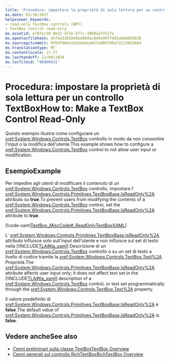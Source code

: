 ```yaml
---
title: 'Procedura: impostare la proprietà di sola lettura per un controllo TextBox'
ms.date: 03/30/2017
helpviewer_keywords:
- read-only TextBox controls [WPF]
- TextBox control read-only
ms.assetid: e707ec59-8b22-473e-b77c-3060a237517a
ms.openlocfilehash: 45fda33b5840bd89dac8d9e99f7dd1a8dd065838
ms.sourcegitcommit: 9f6df084c53a3da0ea657ed0d708a72213683084
ms.translationtype: MT
ms.contentlocale: it-IT
ms.lasthandoff: 12/09/2020
ms.locfileid: "96966631"
---
```

# <a name="how-to-make-a-textbox-control-read-only"></a><span data-ttu-id="87cfd-102">Procedura: impostare la proprietà di sola lettura per un controllo TextBox</span><span class="sxs-lookup"><span data-stu-id="87cfd-102">How to: Make a TextBox Control Read-Only</span></span>
<span data-ttu-id="87cfd-103">Questo esempio illustra come configurare un <xref:System.Windows.Controls.TextBox> controllo in modo da non consentire l'input o la modifica dell'utente.</span><span class="sxs-lookup"><span data-stu-id="87cfd-103">This example shows how to configure a <xref:System.Windows.Controls.TextBox> control to not allow user input or modification.</span></span>  
  
## <a name="example"></a><span data-ttu-id="87cfd-104">Esempio</span><span class="sxs-lookup"><span data-stu-id="87cfd-104">Example</span></span>  
 <span data-ttu-id="87cfd-105">Per impedire agli utenti di modificare il contenuto di un <xref:System.Windows.Controls.TextBox> controllo, impostare l' <xref:System.Windows.Controls.Primitives.TextBoxBase.IsReadOnly%2A> attributo su **true**.</span><span class="sxs-lookup"><span data-stu-id="87cfd-105">To prevent users from modifying the contents of a <xref:System.Windows.Controls.TextBox> control, set the <xref:System.Windows.Controls.Primitives.TextBoxBase.IsReadOnly%2A> attribute to **true**.</span></span>  
  
 [!code-xaml[TextBox_MiscCode#_ReadOnlyTextBoxXAML](~/samples/snippets/csharp/VS_Snippets_Wpf/TextBox_MiscCode/CSharp/Window1.xaml#_readonlytextboxxaml)]  
  
 <span data-ttu-id="87cfd-106">L' <xref:System.Windows.Controls.Primitives.TextBoxBase.IsReadOnly%2A> attributo influisce solo sull'input dell'utente e non influisce sul set di testo nella [!INCLUDE[TLA#tla_xaml](../../../includes/tlasharptla-xaml-md.md)] Descrizione di un <xref:System.Windows.Controls.TextBox> controllo o su un set di testo a livello di codice tramite la <xref:System.Windows.Controls.TextBox.Text%2A> Proprietà.</span><span class="sxs-lookup"><span data-stu-id="87cfd-106">The <xref:System.Windows.Controls.Primitives.TextBoxBase.IsReadOnly%2A> attribute affects user input only; it does not affect text set in the [!INCLUDE[TLA#tla_xaml](../../../includes/tlasharptla-xaml-md.md)] description of a <xref:System.Windows.Controls.TextBox> control, or text set programmatically through the <xref:System.Windows.Controls.TextBox.Text%2A> property.</span></span>  
  
 <span data-ttu-id="87cfd-107">Il valore predefinito di <xref:System.Windows.Controls.Primitives.TextBoxBase.IsReadOnly%2A> è **false**.</span><span class="sxs-lookup"><span data-stu-id="87cfd-107">The default value of <xref:System.Windows.Controls.Primitives.TextBoxBase.IsReadOnly%2A> is **false**.</span></span>  
  
## <a name="see-also"></a><span data-ttu-id="87cfd-108">Vedere anche</span><span class="sxs-lookup"><span data-stu-id="87cfd-108">See also</span></span>

- [<span data-ttu-id="87cfd-109">Cenni preliminari sulla classe TextBox</span><span class="sxs-lookup"><span data-stu-id="87cfd-109">TextBox Overview</span></span>](textbox-overview.md)
- [<span data-ttu-id="87cfd-110">Cenni generali sul controllo RichTextBox</span><span class="sxs-lookup"><span data-stu-id="87cfd-110">RichTextBox Overview</span></span>](richtextbox-overview.md)
